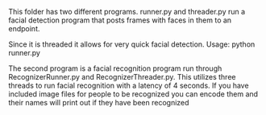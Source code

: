 This folder has two different programs. runner.py and threader.py run a 
facial detection program that posts frames with faces in them to an endpoint.

Since it is threaded it allows for very quick facial detection.
Usage: python runner.py

The second program is a facial recognition program run through 
RecognizerRunner.py and RecognizerThreader.py. This utilizes three threads 
to run facial recognition with a latency of 4 seconds. If you have included 
image files for people to be recognized you can encode them and their 
names will print out if they have been recognized
